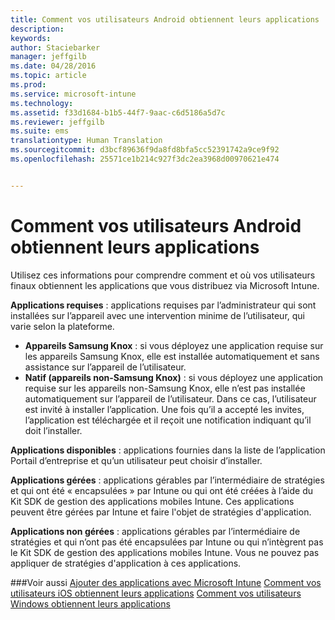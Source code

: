 ```yaml
---
title: Comment vos utilisateurs Android obtiennent leurs applications | Microsoft Intune
description: 
keywords: 
author: Staciebarker
manager: jeffgilb
ms.date: 04/28/2016
ms.topic: article
ms.prod: 
ms.service: microsoft-intune
ms.technology: 
ms.assetid: f33d1684-b1b5-44f7-9aac-c6d5186a5d7c
ms.reviewer: jeffgilb
ms.suite: ems
translationtype: Human Translation
ms.sourcegitcommit: d3bcf89636f9da8fd8bfa5cc52391742a9ce9f92
ms.openlocfilehash: 25571ce1b214c927f3dc2ea3968d00970621e474


---
```



# Comment vos utilisateurs Android obtiennent leurs applications
Utilisez ces informations pour comprendre comment et où vos utilisateurs finaux obtiennent les applications que vous distribuez via Microsoft Intune. 

**Applications requises** : applications requises par l’administrateur qui sont installées sur l’appareil avec une intervention minime de l’utilisateur, qui varie selon la plateforme.
 
- **Appareils Samsung Knox** : si vous déployez une application requise sur les appareils Samsung Knox, elle est installée automatiquement et sans assistance sur l’appareil de l’utilisateur.
- **Natif (appareils non-Samsung Knox)** : si vous déployez une application requise sur les appareils non-Samsung Knox, elle n’est pas installée automatiquement sur l’appareil de l’utilisateur. Dans ce cas, l’utilisateur est invité à installer l’application. Une fois qu’il a accepté les invites, l’application est téléchargée et il reçoit une notification indiquant qu’il doit l’installer. 

**Applications disponibles** : applications fournies dans la liste de l’application Portail d’entreprise et qu’un utilisateur peut choisir d’installer.

**Applications gérées** : applications gérables par l’intermédiaire de stratégies et qui ont été « encapsulées » par Intune ou qui ont été créées à l’aide du Kit SDK de gestion des applications mobiles Intune. Ces applications peuvent être gérées par Intune et faire l'objet de stratégies d'application.

**Applications non gérées** : applications gérables par l’intermédiaire de stratégies et qui n’ont pas été encapsulées par Intune ou qui n’intègrent pas le Kit SDK de gestion des applications mobiles Intune. Vous ne pouvez pas appliquer de stratégies d'application à ces applications.

###Voir aussi
[Ajouter des applications avec Microsoft Intune](/intune/deploy-use/add-apps)
[Comment vos utilisateurs iOS obtiennent leurs applications](how-your-ios-users-get-their-apps.md)
[Comment vos utilisateurs Windows obtiennent leurs applications](how-your-windows-users-get-their-apps.md)


<!--HONumber=Jul16_HO1-->


